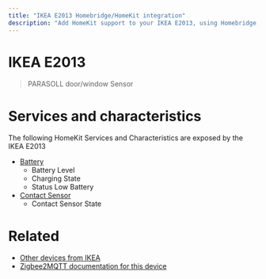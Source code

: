 ```yaml
---
title: "IKEA E2013 Homebridge/HomeKit integration"
description: "Add HomeKit support to your IKEA E2013, using Homebridge, Zigbee2MQTT and homebridge-z2m."
---
```

<!---
This file has been GENERATED using src/docgen/docgen.ts
DO NOT EDIT THIS FILE MANUALLY!
-->
# IKEA E2013
> PARASOLL door/window Sensor


# Services and characteristics
The following HomeKit Services and Characteristics are exposed by
the IKEA E2013

* [Battery](../../battery.md)
  * Battery Level
  * Charging State
  * Status Low Battery
* [Contact Sensor](../../sensors.md)
  * Contact Sensor State


# Related
* [Other devices from IKEA](../index.md#ikea)
* [Zigbee2MQTT documentation for this device](https://www.zigbee2mqtt.io/devices/E2013.html)